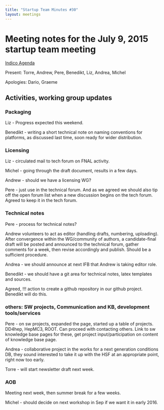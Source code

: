 ```yaml
---
title: "Startup Team Minutes #30"
layout: meetings
---
```


# Meeting notes for the July 9, 2015 startup team meeting

[Indico Agenda](https://indico.cern.ch/event/403784/)

Present: Torre, Andrew, Pere, Benedikt, Liz, Andrea, Michel

Apologies: Dario, Graeme

## Activities, working group updates

### Packaging

Liz - Progress expected this weekend.

Benedikt - writing a short technical note on naming conventions for platforms,
as discussed last time, soon ready for wider distribution.

### Licensing

Liz - circulated mail to tech forum on FNAL activity.

Michel - going through the draft document, results in a few days.

Andrew - should we have a licensing WG?

Pere - just use in the technical forum. And as we agreed we should also tip off
the open forum list when a new discussion begins on the tech forum. Agreed to
keep it in the tech forum.

### Technical notes

Pere - process for technical notes?

Andrew volunteers to act as editor (handling drafts, numbering, uploading).
After convergence within the WG/community of authors, a candidate-final draft
will be posted and announced to the technical forum, gather comments for a week,
then revise accordingly and publish. Should be a sufficient procedure.

Andrea - we should announce at next IFB that Andrew is taking editor role.

Benedikt - we should have a git area for technical notes, latex templates and
sources.

Agreed, !!! action to create a github repository in our github project. Benedikt
will do this.

### others: SW projects, Communication and KB, development tools/services

Pere - on sw projects, expanded the page, started up a table of projects.
DD4hep, HepMC3, ROOT. Can proceed with contacting others. Link to sw knowledge
base pages for these, get project input/participation on content of knowledge
base page.

Andrea - collaborative project in the works for a next generation conditions DB,
they sound interested to take it up with the HSF at an appropriate point, right
now too early.

Torre - will start newsletter draft next week.

### AOB

Meeting next week, then summer break for a few weeks.

Michel - should decide on next workshop in Sep if we want it in early 2016.
